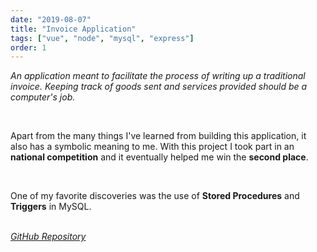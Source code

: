 ```yaml
---
date: "2019-08-07"
title: "Invoice Application"
tags: ["vue", "node", "mysql", "express"]
order: 1
---
```


*An application meant to facilitate the process of writing up a traditional invoice. Keeping track of goods sent and services provided should be a computer's job.*

<br>

Apart from the many things I've learned from building this application, it also has a symbolic meaning to me. With this project I took part in an **national competition** and it eventually helped me win the **second place**.

<br>

One of my favorite discoveries was the use of **Stored Procedures** and **Triggers** in MySQL.

<br>

<a href="https://github.com/Andrei0872/vue-invoice-app" target="_blank">
  <i>
    GitHub Repository
  </i>
</a>
